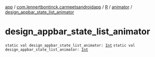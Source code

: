 [app](../../../index.md) / [com.lennertbontinck.carmeetsandroidapp](../../index.md) / [R](../index.md) / [animator](index.md) / [design_appbar_state_list_animator](./design_appbar_state_list_animator.md)

# design_appbar_state_list_animator

`static val design_appbar_state_list_animator: `[`Int`](https://kotlinlang.org/api/latest/jvm/stdlib/kotlin/-int/index.html)
`static val design_appbar_state_list_animator: `[`Int`](https://kotlinlang.org/api/latest/jvm/stdlib/kotlin/-int/index.html)